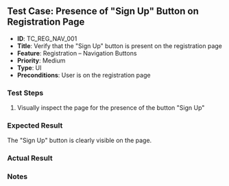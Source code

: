 ## Test Case: Presence of "Sign Up" Button on Registration Page

- **ID**: TC_REG_NAV_001  
- **Title**: Verify that the "Sign Up" button is present on the registration page  
- **Feature**: Registration – Navigation Buttons  
- **Priority**: Medium  
- **Type**: UI  
- **Preconditions**: User is on the registration page  

### Test Steps
1. Visually inspect the page for the presence of the button "Sign Up"

### Expected Result
The "Sign Up" button is clearly visible on the page.

### Actual Result
<!-- To be filled after execution -->

### Notes
<!-- Optional observations or additional context -->
